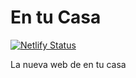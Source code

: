 # En tu Casa
[![Netlify Status](https://api.netlify.com/api/v1/badges/ac6a5210-de43-42cb-b97c-d131e94965a8/deploy-status)](https://app.netlify.com/sites/entucasa/deploys)

La nueva web de en tu casa

